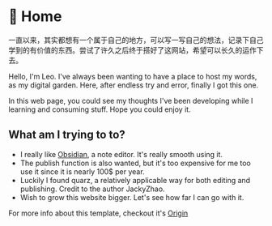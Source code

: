 # 🌱 Home
一直以来，其实都想有一个属于自己的地方，可以写一写自己的想法，记录下自己学到的有价值的东西。尝试了许久之后终于搭好了这网站，希望可以长久的运作下去。

Hello, I'm Leo. I've always been wanting to have a place to host my words, as my digital garden. Here, after endless try and error, finally I got this one.

In this web page, you could see my thoughts  I've been developing while I learning and consuming stuff. Hope you could enjoy it.

## What am I trying to to?
- I really like [Obsidian](https://obsidian.md/), a note editor. It's really smooth using it.
- The publish function is also wanted, but it's too expensive for me too use it since it is nearly 100$ per year.
- Luckily I found quarz, a relatively applicable way for both editing and publishing. Credit to the author JackyZhao.
- Wish to grow this website bigger. Let's see how far I can go with it.


For more info about this template, checkout it's [Origin](notes/quarz_original/_index_original.md)
  
